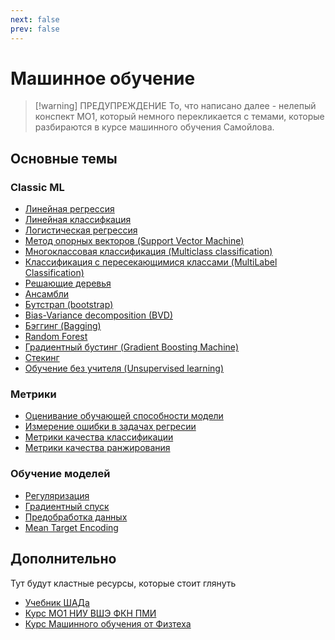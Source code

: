 ```yaml
---
next: false
prev: false
---
```


# Машинное обучение

>[!warning] ПРЕДУПРЕЖДЕНИЕ
> То, что написано далее - нелепый конспект МО1, который немного перекликается с темами, которые разбираются в курсе машинного обучения Самойлова.

## Основные темы

### Classic ML

- [Линейная регрессия](lin_reg.md)
- [Линейная классифкация](lin_classification.md)
- [Логистическая регрессия](log_reg.md)
- [Метод опорных векторов (Support Vector Machine)](svm.md)
- [Многоклассовая классификация (Multiclass classification)](multiclass_classification.md)
- [Классификация с пересекающимися классами (MultiLabel Classification)](multilabel.md)
- [Решающие деревья](decision_trees.md)
- [Ансамбли](ensambles.md)
- [Бутстрап (bootstrap)](bootstrap.md)
- [Bias-Variance decomposition (BVD)](bvd.md)
- [Бэггинг (Bagging)](bagging.md)
- [Random Forest](random_forest.md)
- [Градиентный бустинг (Gradient Boosting Machine)](gbm.md)
- [Стекинг](stacking.md)
- [Обучение без учителя (Unsupervised learning)](unsupervised.md)

### Метрики

- [Оценивание обучающей способности модели](learning_metrics.md)
- [Измерение ошибки в задачах регресии](reg_errors.md)
- [Метрики качества классификации](classification_metrics.md)
- [Метрики качества ранжирования](rannging_metrics.md)

### Обучение моделей

- [Регуляризация](regularization.md)
- [Градиентный спуск](gradint_desciend.md)
- [Предобработка данных](data_processing.md)
- [Mean Target Encoding](target_encoding.md)

## Дополнительно

Тут будут кластные ресурсы, которые стоит глянуть

- [Учебник ШАДа](https://education.yandex.ru/handbook/ml)
- [Курс МО1 НИУ ВШЭ ФКН ПМИ](https://github.com/esokolov/ml-course-hse)
- [Курс Машинного обучения от Физтеха](https://www.youtube.com/playlist?list=PL4_hYwCyhAvZyW6qS58x4uElZgAkMVUvj)
